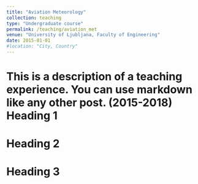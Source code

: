 ```yaml
---
title: "Aviation Meteorology"
collection: teaching
type: "Undergraduate course"
permalink: /teaching/aviation_met
venue: "University of Ljubljana, Faculty of Engineering"
date: 2015-01-01
#location: "City, Country"
---
```


This is a description of a teaching experience. You can use markdown like any other post.
 (2015-2018)
Heading 1
======

Heading 2
======

Heading 3
======
